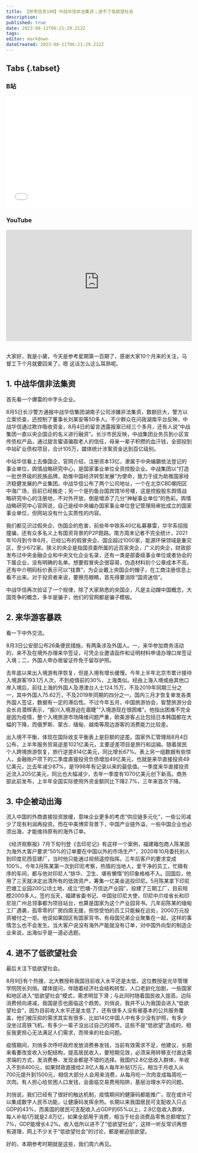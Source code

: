 ```yaml
---
title: 【参考信息100】中战华信非法集资；进不了低欲望社会
description: 
published: true
date: 2023-08-11T06:21:29.212Z
tags: 
editor: markdown
dateCreated: 2023-08-11T06:21:29.212Z
---
```


## Tabs {.tabset}
### B站
<div style="position: relative; padding: 30% 45%;">
<iframe style="position: absolute; width: 100%; height: 100%; left: 0; top: 0;" src="//player.bilibili.com/player.html?&bvid=BV1wp4y1G7wG&page=1&as_wide=1&high_quality=1&danmaku=1&autoplay=0" scrolling="no" border="0" frameborder="no" framespacing="0" allowfullscreen="true"></iframe>
</div>

### YouTube
<div style="position: relative; padding: 30% 45%;">
<iframe style="position: absolute; top: 0; left: 0; width: 100%; height: 100%;" src="https://www.youtube-nocookie.com/embed/YouTubeVID" title="YouTube video player" frameborder="0" allow="accelerometer; autoplay; clipboard-write; encrypted-media; gyroscope; picture-in-picture" allowfullscreen></iframe>
</div>

## 

大家好，我是小黛，今天是参考星期第一百期了，感谢大家10个月来的关注，马督工下个月就要回来了，嗯 这话怎么这么耳熟呢。

## 1. 中战华信非法集资

首先看一个爆雷的中字头企业。

8月5日长沙警方通报中战华信集团湖南子公司涉嫌非法集资，数额巨大，警方以立案侦查，还控制了董事长刘某安等50多人。不少群众在问政湖南平台反映，中战华信通过欺诈吸收资金，8月4日的留言透露报案已经三个多月，还有人说“中战集团一直以央企国企的名义进行融资”。长沙市民反映，中战集团业务员到小区宣传债权产品，通过甜言蜜语骗取老人的信任，母亲一辈子积攒的血汗钱，全部投到中站矿业债权项目，合计105万，媒体统计涉案资金达到百亿级别。

中站华信看上去像国企，官网介绍，注册资本13亿，隶属于中央编霸依法登记的事业单位，舆情战略研究中心，是国家事业单位全资控股企业。中战集团以“打造一批世界级的民族品牌，助推中国经济转型发展”为使命，致力于成为助推国家经济稳健发展的产业集团。中战华信公布了两个公司地址，一个在北京CBD朝阳区中海广场，目前已经搬走；另一个是钓鱼台国宾馆16号楼，这是控股股东舆情战略研究中心的注册地，不对外开放，倒是增添了几分“神秘事业单位”的色彩。舆情战略研究中心官网说，自己是经中央编办国家事业单位登记管理局审批成立的国家事业单位，但网站没有什么实质性的内容。

我们都见识过假央企、伪国企的危害，前些年中铁系40亿私募暴雷，华宇系招摇撞骗，还有众多名义上有国资背景的P2P跑路。南方周末记者不完全统计，2021年10月到今年6月，已经公布的假冒央企、国企超过1000家，能源环保领域是重灾区，至少672家。狭义的央企是指国资委所属的近百家央企，广义的央企，财政部发布过中央金融企业和中央文化企业名录，还有一类是部委级事业单位或者协会的下属企业，没有明确的名单。想要假冒央企很容易，伪造材料刻个公章成本不高，还有中介明码标价表示可以“挂靠”，为企业戴上央国企的帽子，在工商注册信息上看不出来。对于投资者来说，要擦亮眼睛，首先得要消除“国资迷信”。

中战华信再次验证了一个规律，除了大家熟悉的央国企，凡是主动蹭中国概念，大国竞争的概念，多半是骗子，他们的官网都是骗子模板。

## 2. 来华游客暴跌

看一下中外交流。

8月3日公安部公布26条便民措施，有两条涉及外国人。一，来华参加商务活动的，来不及在境外办理来华签证，可凭企业邀请函件和证明材料申请办理口岸签证入境；二，外国人申办居留证件免于留存护照。

去年底以来出入境游有序恢复，但是入境有增长缓慢。今年上半年北京市累计接待入境游客193.1万人次，不到疫情前的30%，上海类似。经由上海入境或由其他口岸入境后，前往上海的外国人及港澳台人士124.15万，不及2019年同期三分之一，其中外国人75.62万，不及2019年同期的四分之一。国内三月才恢复审发各类外国人签证，数据有一定的滞后性。不过今年五月，中国旅游协会，智慧旅游分会会长肖潜辉表示，“振兴入境游迫在眉睫”“入境游现在很困难”。他指出困难不完全是因为疫情，整个入境旅游市场降维问题严重，欧美游客占比包括日本韩国都在大幅的下降，而俄罗斯、蒙古、缅甸、越南等周边游客的消费能力比较差。

出入境不平衡，体现在国际收支平衡表上是巨额的逆差。国家外汇管理局8月4日公布，上半年服务贸易逆差1021亿美元，主要逆差项目是旅行和运输。随着居民个人跨境旅游恢复，旅行逆差814亿美元，同比增长67%。表上另一组数据有些惊人，金融账户项下的二季度直接投资负债增加49亿美元，也就是来华直接投资49亿美元，比去年减少87%，是1998年有记录以来的最低值。一季度来华直接投资近流入205亿美元，同比也大幅减少，去年一季度有1070亿美元创下新高。商务部此前发布，上半年全国实际使用外资金额同比下降2.7%，三年来首次下降。

## 3. 中企被动出海

流入中国的外商直接投资放缓，意味企业更多的考虑“供应链多元化”，一些公司减少了现有利润再投资。而在中美博弈背景下，中国产业链外溢，一些中国企业也必须出海，才能维持原有的海外订单。

《经济观察报》7月下旬刊登《去印尼记》有这样一个案例，福建箱包商人陈某因为海外大客户要求“50%的订单要在中国以外的市场生产”，2020年10月委托别人到印度尼西亚建厂，当时他只能通过视频遥控指挥。三年后客户的要求变成100%，今年3月陈某第一次到印尼考察，热情的当地人，爱干净的员工，忙碌有序的车间，都与他对印尼人“排华、卫生、堪有懒惰”的印象格格不入。回国后，他用了三天就决定出清所有的低效资产，筹集一亿美金追投印尼。5月陈某拿下印尼巴塘工业园200公顷土地，成立“巴塘-万信达产业园”，投建了三期工厂，目前规模2000多人。签约当天，福建省委书记、中国驻印尼大使，印尼中爪哇省长和印尼驻广州总领事都为项目站台，也算是国家为这个产业园背书。几年前陈某的缅甸工厂遇袭，孤零零的厂房四周无援，担惊受怕的员工只能躲在远处，2000万元投资被付之一炬。他说如果园区有国家背书，有母国兄弟企业聚集在一起，这样的事情怎么也不会发生。当大客户说没有海外产能就没有订单，对中国外向型的制造企业来说，出海似乎是一道必选题。

## 4. 进不了低欲望社会

最后关注下低欲望社会。

8月9日有个热搜，北大教授称我国目前收入水平还是太低，这位教授是光华管理学院院长刘俏。媒体提问，伴随着经济社会结构转型，人口老龄化加剧，一些国家和地区进入“低欲望社会”模式，需求明显下滑；与此同时随着国民收入提高，边际消费倾向递减，我国是否也面临这个趋势。刘俏说，我并不认为我国会进入“低欲望社会”，因为目前收入水平还是太低了，还有很多人没有被基本的公共服务覆盖，他们被压抑的需求其实有很多，比如14亿中国人中有多少没有护照，有多少没坐过高铁飞机，有多少一辈子没出过自己的城市。这些不是“低欲望”造成的，相反我更担心无法满足人们需求，而带来的社会问题。

疫情期间，刘俏多次呼吁政府发放消费券发钱，当前有效需求不足，他建议，长期来看要改变收入分配结构，提高居民收入，要短期见效，必须采用转移支付直达需求端的方式，发消费券、发现金都是不错的选择。我国约2.8亿低收入群体，年收入不到8400元，如果财政直接给2.8亿人每人每年补贴1万元，相当于月收入从700元提升到1500元，相信大部分人会用来消费，从每月吃一次肉变成每周吃一次肉。有人担心给贫困人口发钱，会面临交易费用陷阱，基层治理水平的问题。

刘俏说，我们已经有了很好的触达机制，疫情期间的健康码都能推广，现在或许可以集成数字人民币功能，让健康码发挥余热。长期以来我国居民可支配收入只占GDP的43%，而美国的居民可支配收入占GDP的65%以上，2.8亿低收入群体，每人补贴1万就是2.8万亿，如果全部用于消费，相当于社会消费品零售总额增加了7%，GDP能增长4.2%。收入低所以进不了“低欲望社会”，这样一听反常识再想有道理，网上不少关于“低欲望社会”的讨论，都是被迫低欲望。

好的，本期参考时期就是这些，我们周六再见。

